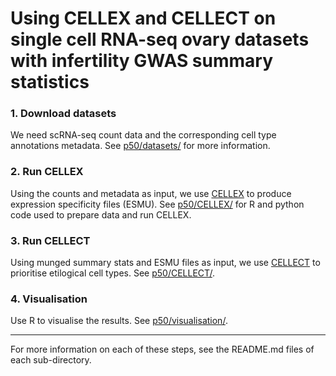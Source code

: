 # Using CELLEX and CELLECT on single cell RNA-seq ovary datasets with infertility GWAS summary statistics
### 1. Download datasets
We need scRNA-seq count data and the corresponding cell type annotations metadata. See [p50/datasets/](https://github.com/melparker101/p50/tree/main/datasets) for more information.
### 2. Run CELLEX
Using the counts and metadata as input, we use [CELLEX](https://github.com/perslab/CELLEX) to produce expression specificity files (ESMU). See [p50/CELLEX/](https://github.com/melparker101/p50/tree/main/CELLEX) for R and python code used to prepare data and run CELLEX.
### 3. Run CELLECT
Using munged summary stats and ESMU files as input, we use [CELLECT](https://github.com/perslab/CELLECT/wiki/CELLECT-LDSC-Tutorial) to prioritise etilogical cell types. See [p50/CELLECT/](https://github.com/melparker101/p50/tree/main/CELLECT).
### 4. Visualisation
Use R to visualise the results. See [p50/visualisation/](https://github.com/melparker101/p50/tree/main/visualisation).

---

For more information on each of these steps, see the README.md files of each sub-directory.
